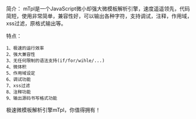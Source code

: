 

简介：
    mTpl是一个JavaScript微小却强大微模板解析引擎，速度遥遥领先，代码简短，使用非常简单，兼容性好，可以输出各种字符，支持调试，注释，作用域，xss过滤，原格式输出等。


特点：

    1、极速的运行效率
    2、强大兼容性
    3、无任何限制的语法支持(if/for/wihle/...)
    4、微体积
    5、作用域设定
    6、调试功能
    7、xss过滤
    8、注释功能
    9、输出源码书写格式功能
    
极速微模板解析引擎mTpl，你值得拥有！


